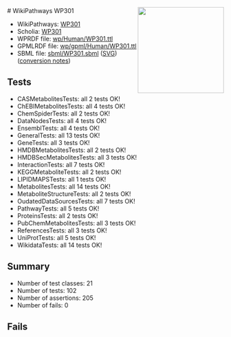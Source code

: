<img style="float: right; width: 200px" src="../logo.png" />
# WikiPathways WP301

* WikiPathways: [WP301](https://identifiers.org/wikipathways:WP301)
* Scholia: [WP301](https://scholia.toolforge.org/wikipathways/WP301)
* WPRDF file: [wp/Human/WP301.ttl](../wp/Human/WP301.ttl)
* GPMLRDF file: [wp/gpml/Human/WP301.ttl](../wp/gpml/Human/WP301.ttl)
* SBML file: [sbml/WP301.sbml](../sbml/WP301.sbml) ([SVG](../sbml/WP301.svg)) ([conversion notes](../sbml/WP301.txt))

## Tests
* CASMetabolitesTests: all 2 tests OK!
* ChEBIMetabolitesTests: all 4 tests OK!
* ChemSpiderTests: all 2 tests OK!
* DataNodesTests: all 4 tests OK!
* EnsemblTests: all 4 tests OK!
* GeneralTests: all 13 tests OK!
* GeneTests: all 3 tests OK!
* HMDBMetabolitesTests: all 2 tests OK!
* HMDBSecMetabolitesTests: all 3 tests OK!
* InteractionTests: all 7 tests OK!
* KEGGMetaboliteTests: all 2 tests OK!
* LIPIDMAPSTests: all 1 tests OK!
* MetabolitesTests: all 14 tests OK!
* MetaboliteStructureTests: all 2 tests OK!
* OudatedDataSourcesTests: all 7 tests OK!
* PathwayTests: all 5 tests OK!
* ProteinsTests: all 2 tests OK!
* PubChemMetabolitesTests: all 3 tests OK!
* ReferencesTests: all 3 tests OK!
* UniProtTests: all 5 tests OK!
* WikidataTests: all 14 tests OK!


## Summary

* Number of test classes: 21
* Number of tests: 102
* Number of assertions: 205
* Number of fails: 0

## Fails


